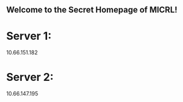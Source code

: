 ## Welcome to the Secret Homepage of MICRL!
# Server 1:
10.66.151.182
# Server 2:
10.66.147.195







